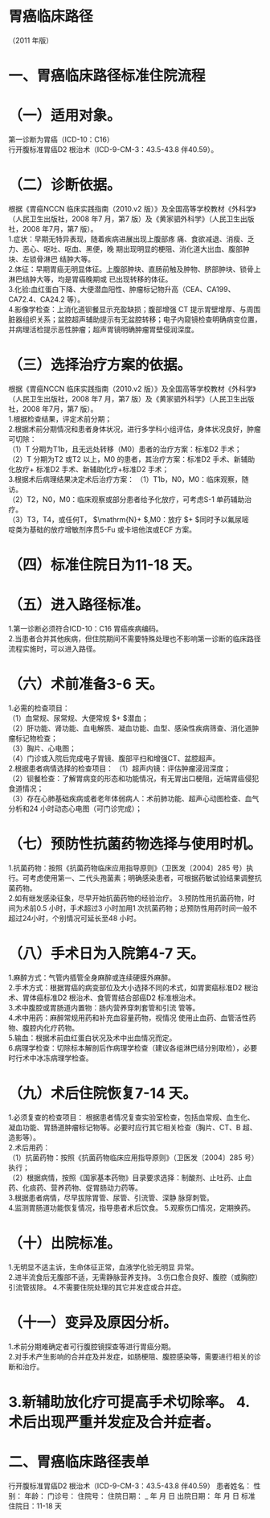 # 胃癌临床路径  
（2011 年版）  
# 一、胃癌临床路径标准住院流程  
# （一）适用对象。  
第一诊断为胃癌（ICD-10：C16）  
行开腹标准胃癌D2 根治术（ICD-9-CM-3：43.5-43.8 伴40.59）。  
# （二）诊断依据。  
根据《胃癌NCCN 临床实践指南（2010.v2 版）》及全国高等学校教材《外科学》（人民卫生出版社，2008 年7 月，第7 版）及《黄家驷外科学》（人民卫生出版社，2008 年7月，第7 版）。  
1.症状：早期无特异表现，随着疾病进展出现上腹部疼 痛、食欲减退、消瘦、乏力、恶心、呕吐、呕血、黑便，晚 期出现明显的梗阻、消化道大出血、腹部肿块、左锁骨淋巴 结肿大等。  
2.体征：早期胃癌无明显体征。上腹部肿块、直肠前触及肿物、脐部肿块、锁骨上淋巴结肿大等，均是胃癌晚期或 已出现转移的体征。  
3.化验:血红蛋白下降、大便潜血阳性、肿瘤标记物升高（CEA、CA199、CA72.4、CA24.2 等）。  
4.影像学检查：上消化道钡餐显示充盈缺损；腹部增强 CT 提示胃壁增厚、与周围脏器组织关系；盆腔超声辅助提示有无盆腔转移；电子内窥镜检查明确病变位置，并病理活检提示恶性肿瘤；超声胃镜明确肿瘤胃壁侵润深度。  
# （三）选择治疗方案的依据。  
根据《胃癌NCCN 临床实践指南（2010.v2 版）》及全国高等学校教材《外科学》（人民卫生出版社，2008 年7 月，第7 版）及《黄家驷外科学》（人民卫生出版社，2008 年7月，第7 版）。  
1.根据检查结果，评定术前分期；  
2.根据术前分期情况和患者身体状况，进行多学科小组评估，身体状况良好，肿瘤可切除：  
（1）T 分期为T1b，且无远处转移（M0）患者的治疗方案：标准D2 手术；  
（2）T 分期为T2 或T2 以上，M0 的患者，其治疗方案：标准D2 手术、新辅助化放疗+ 标准D2 手术、新辅助化疗+标准D2 手术；  
3.根据术后病理结果决定术后治疗方案：  （1）T1b，N0，M0：临床观察，随访。  
（2）T2，N0，M0：临床观察或部分患者给予化放疗，可考虑S-1 单药辅助治疗。  
（3）T3，T4，或任何T， $\mathrm{N}+ $,M0：放疗 $+ $同时予以氟尿嘧  
啶类为基础的放疗增敏剂序贯5-Fu 或卡培他滨或ECF 方案。  
# （四）标准住院日为11-18 天。  
# （五）进入路径标准。  
1.第一诊断必须符合ICD-10：C16 胃癌疾病编码。  
2.当患者合并其他疾病，但住院期间不需要特殊处理也不影响第一诊断的临床路径流程实施时，可以进入路径。  
# （六）术前准备3-6 天。  
1.必需的检查项目：  
（1）血常规、尿常规、大便常规 $+ $潜血；  
（2）肝功能、肾功能、血电解质、凝血功能、血型、感染性疾病筛查、消化道肿瘤标记物检查；  
（3）胸片、心电图；  
（4）门诊或入院后完成电子胃镜、腹部平扫和增强CT、盆腔超声。  
2.根据患者病情选择的检查项目： （1）超声内镜：评估肿瘤浸润深度；  
（2）钡餐检查：了解胃病变的形态和功能情况，有无胃出口梗阻，近端胃癌侵犯食道情况；  
（3）存在心肺基础疾病或者老年体弱病人：术前肺功能、超声心动图检查、血气分析和24 小时动态心电图（可门诊完成）；  
# （七）预防性抗菌药物选择与使用时机。  
1.抗菌药物：按照《抗菌药物临床应用指导原则》（卫医发〔2004〕285 号）执行。可考虑使用第一、二代头孢菌素；明确感染患者，可根据药敏试验结果调整抗菌药物。  
2.如有继发感染征象，尽早开始抗菌药物的经验治疗。 3.预防性用抗菌药物，时间为术前0.5 小时，手术超过3 小时加用1 次抗菌药物；总预防性用药时间一般不超过24小时，个别情况可延长至48 小时。  
# （八）手术日为入院第4-7 天。  
1.麻醉方式：气管内插管全身麻醉或连续硬膜外麻醉。  
2.手术方式：根据胃癌的病变部位及大小选择不同的术式，如胃窦癌标准D2 根治术、胃体癌标准D2 根治术、食管胃结合部癌D2 标准根治术。  
3.术中腹腔或胃肠道内置物：肠内营养穿刺套管和引流 管等。  
4.术中用药：麻醉常规用药和补充血容量药物，视情况 使用止血药、血管活性药物、腹腔内化疗药物。  
5.输血：根据术前血红蛋白状况及术中出血情况而定。  
6.病理学检查：切除标本解剖后作病理学检查（建议各组淋巴结分别取检），必要时行术中冰冻病理学检查。  
# （九）术后住院恢复7-14 天。  
1.必须复查的检查项目： 根据患者情况复查实验室检查，包括血常规、血生化、  
凝血功能、胃肠道肿瘤标记物等。必要时应行其它相关检查（胸片、CT、B 超、造影等）。  
2.术后用药：  
（1）抗菌药物：按照《抗菌药物临床应用指导原则》（卫医发〔2004〕285 号）执行；  
（2）根据病情，按照《国家基本药物》目录要求选择：制酸剂、止吐药、止血药、化痰药、营养药物、促胃肠动力药等。  
3.根据患者病情，尽早拔除胃管、尿管、引流管、深静 脉穿刺管。  
4.监测胃肠道功能恢复情况，指导患者术后饮食。 5.观察伤口情况，定期换药。  
# （十）出院标准。  
1.无明显不适主诉，生命体征正常，血液学化验无明显 异常。  
2.进半流食后无腹部不适，无需静脉营养支持。 3.伤口愈合良好、腹腔（或胸腔）引流管拔除。 4.不需要住院处理的其它并发症或合并症。  
# （十一）变异及原因分析。  
1.术前分期难确定者可行腹腔镜探查等进行胃癌分期。  
2.对手术产生影响的合并症及并发症，如肠梗阻、腹腔感染等，需要进行相关的诊断和治疗。  
# 3.新辅助放化疗可提高手术切除率。 4.术后出现严重并发症及合并症者。  
# 二、胃癌临床路径表单  
行开腹标准胃癌D2 根治术（ICD-9-CM-3：43.5-43.8 伴40.59） 患者姓名：               性别：    年龄：      门诊号：        住院号：           住院日期： _   年   月 日     出院日期：     年   月  日   标准住院日：11-18 天  
